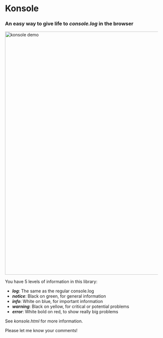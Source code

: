 # Konsole
### An easy way to give life to *console.log* in the browser


<img src = "./konsole01.png" alt = "konsole demo" width = "800px">

You have 5 levels of information in this library:

  - ***log***: The same as the regular console.log
  - ***notice***: Black on green, for general information
  - ***info***: White on blue, for important information
  - ***warning***: Black on yellow, for critical or potential problems
  - ***error***: White bold on red, to show really big problems


See *konsole.html* for more information.

Please let me know your comments!

